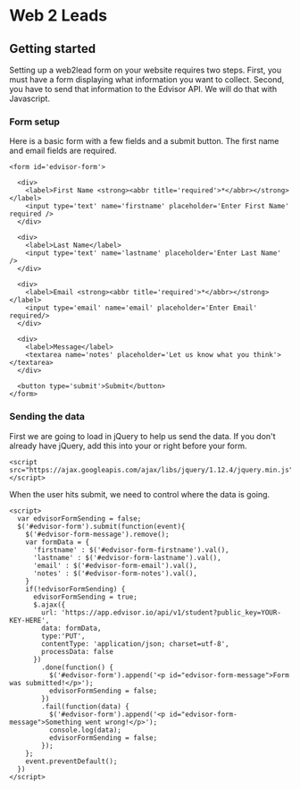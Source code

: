 # Web 2 Leads

## Getting started

Setting up a web2lead form on your website requires two steps.
First, you must have a form displaying what information you want to collect.
Second, you have to send that information to the Edvisor API. We will do that with Javascript.

### Form setup

Here is a basic form with a few fields and a submit button.
The first name and email fields are required.

```
<form id='edvisor-form'>

  <div>
    <label>First Name <strong><abbr title='required'>*</abbr></strong></label>
    <input type='text' name='firstname' placeholder='Enter First Name' required />
  </div>

  <div>
    <label>Last Name</label>
    <input type='text' name='lastname' placeholder='Enter Last Name' />
  </div>

  <div>
    <label>Email <strong><abbr title='required'>*</abbr></strong></label>
    <input type='email' name='email' placeholder='Enter Email' required/>
  </div>

  <div>
    <label>Message</label>
    <textarea name='notes' placeholder='Let us know what you think'></textarea>
  </div>

  <button type='submit'>Submit</button>
</form>
```

### Sending the data

First we are going to load in jQuery to help us send the data. If you don't already have jQuery, add this into your <head></head> or right before your form.
```
<script src="https://ajax.googleapis.com/ajax/libs/jquery/1.12.4/jquery.min.js"></script>
```

When the user hits submit, we need to control where the data is going.

```
<script>
  var edvisorFormSending = false;
  $('#edvisor-form').submit(function(event){
    $('#edvisor-form-message').remove();
    var formData = {
      'firstname' : $('#edvisor-form-firstname').val(),
      'lastname' : $('#edvisor-form-lastname').val(),
      'email' : $('#edvisor-form-email').val(),
      'notes' : $('#edvisor-form-notes').val(),
    }
    if(!edvisorFormSending) {
      edvisorFormSending = true;
      $.ajax({
        url: 'https://app.edvisor.io/api/v1/student?public_key=YOUR-KEY-HERE',
        data: formData,
        type:'PUT',
        contentType: 'application/json; charset=utf-8',
        processData: false
      })
        .done(function() {
          $('#edvisor-form').append('<p id="edvisor-form-message">Form was submitted!</p>');
          edvisorFormSending = false;
        })
        .fail(function(data) {
          $('#edvisor-form').append('<p id="edvisor-form-message">Something went wrong!</p>');
          console.log(data);
          edvisorFormSending = false;
        });
    };
    event.preventDefault();
  })
</script>
```
